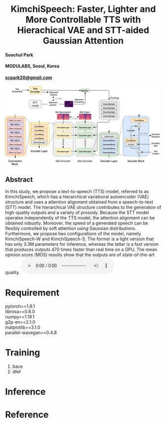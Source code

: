 # <center> KimchiSpeech: Faster, Lighter and More Controllable TTS with Hierachical VAE and STT-aided Gaussian Attention </center>

#### Soochul Park </br>
#### MODULABS, Seoul, Korea </br>
#### scpark20@gmail.com

![alt text](pics/kimchispeech.png)

## Abstract
In this study, we propose a text-to-speech (TTS) model, referred to as KimchiSpeech, which has a hierarchical variational autoencoder (VAE) structure and uses a attention alignment obtained from a speech-to-text (STT) model. The hierarchical VAE structure contributes to the generation of high-quality outputs and a variety of prosody. Because the STT model operates independently of the TTS model, the attention alignment can be obtained robustly. Moreover, the speed of a generated
speech can be flexibly controlled by soft attention using Gaussian distributions. Furthermore, we propose two configurations of the model, namely KimchiSpeech-W and KimchiSpeech-S. The former is a light version that has only 3.3M parameters for inference, whereas the latter is a fast version that produces outputs 470 times faster than real time on a GPU. The mean opinion score (MOS) results show that the outputs are of state-of-the-art quality.
<audio src="wavs/kimchispeech_abstract.wav" controls preload></audio>

# Requirement

pytorch==1.8.1<br/>
librosa==0.8.0<br/>
numpy==1.19.1<br/>
g2p-en==2.1.0<br/>
matplotlib==3.1.0<br/>
parallel-wavegan==0.4.8

# Training

1. bace
2. dfef

# Inference

# Reference
